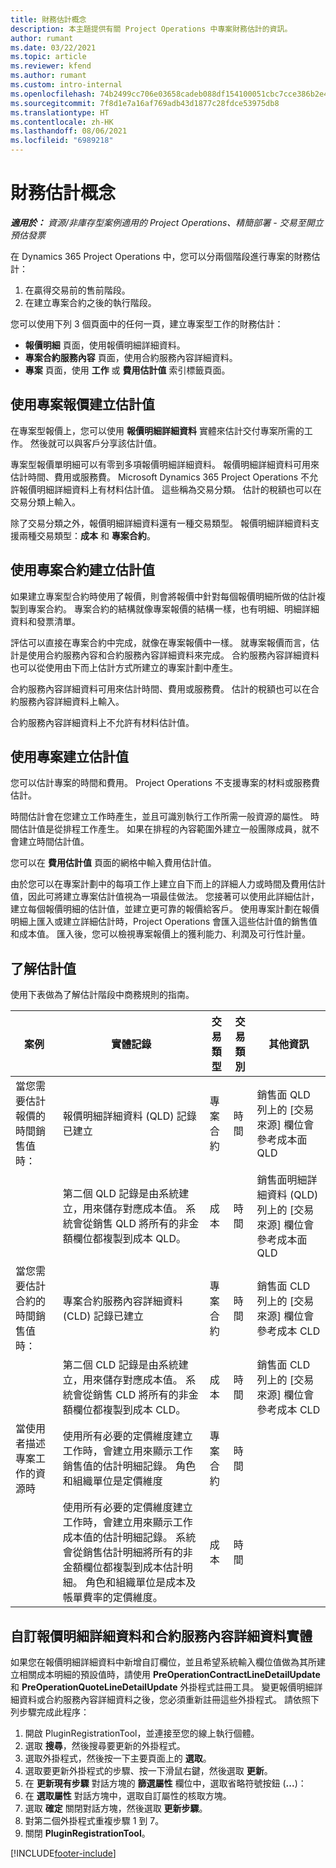 ```yaml
---
title: 財務估計概念
description: 本主題提供有關 Project Operations 中專案財務估計的資訊。
author: rumant
ms.date: 03/22/2021
ms.topic: article
ms.reviewer: kfend
ms.author: rumant
ms.custom: intro-internal
ms.openlocfilehash: 74b2499cc706e03658cadeb088df154100051cbc7cce386b2e4d50dbdb5c197f
ms.sourcegitcommit: 7f8d1e7a16af769adb43d1877c28fdce53975db8
ms.translationtype: HT
ms.contentlocale: zh-HK
ms.lasthandoff: 08/06/2021
ms.locfileid: "6989218"
---
```

# <a name="financial-estimation-concepts"></a>財務估計概念

_**適用於：** 資源/非庫存型案例適用的 Project Operations、精簡部署 - 交易至開立預估發票_

在 Dynamics 365 Project Operations 中，您可以分兩個階段進行專案的財務估計： 
1. 在贏得交易前的售前階段。 
2. 在建立專案合約之後的執行階段。 

您可以使用下列 3 個頁面中的任何一頁，建立專案型工作的財務估計：
- **報價明細** 頁面，使用報價明細詳細資料。  
- **專案合約服務內容** 頁面，使用合約服務內容詳細資料。 
- **專案** 頁面，使用 **工作** 或 **費用估計值** 索引標籤頁面。

## <a name="use-a-project-quote-to-create-an-estimate"></a>使用專案報價建立估計值
在專案型報價上，您可以使用 **報價明細詳細資料** 實體來估計交付專案所需的工作。 然後就可以與客戶分享該估計值。

專案型報價單明細可以有零到多項報價明細詳細資料。 報價明細詳細資料可用來估計時間、費用或服務費。 Microsoft Dynamics 365 Project Operations 不允許報價明細詳細資料上有材料估計值。 這些稱為交易分類。 估計的稅額也可以在交易分類上輸入。

除了交易分類之外，報價明細詳細資料還有一種交易類型。 報價明細詳細資料支援兩種交易類型：**成本** 和 **專案合約**。

## <a name="use-a-project-contract-to-create-an-estimate"></a>使用專案合約建立估計值

如果建立專案型合約時使用了報價，則會將報價中針對每個報價明細所做的估計複製到專案合約。 專案合約的結構就像專案報價的結構一樣，也有明細、明細詳細資料和發票清單。

評估可以直接在專案合約中完成，就像在專案報價中一樣。 就專案報價而言，估計是使用合約服務內容和合約服務內容詳細資料來完成。 合約服務內容詳細資料也可以從使用由下而上估計方式所建立的專案計劃中產生。

合約服務內容詳細資料可用來估計時間、費用或服務費。 估計的稅額也可以在合約服務內容詳細資料上輸入。

合約服務內容詳細資料上不允許有材料估計值。

## <a name="use-a-project-to-create-an-estimate"></a>使用專案建立估計值 

您可以估計專案的時間和費用。 Project Operations 不支援專案的材料或服務費估計。

時間估計會在您建立工作時產生，並且可識別執行工作所需一般資源的屬性。 時間估計值是從排程工作產生。 如果在排程的內容範圍外建立一般團隊成員，就不會建立時間估計值。

您可以在 **費用估計值** 頁面的網格中輸入費用估計值。

由於您可以在專案計劃中的每項工作上建立自下而上的詳細人力或時間及費用估計值，因此可將建立專案估計值視為一項最佳做法。 您接著可以使用此詳細估計，建立每個報價明細的估計值，並建立更可靠的報價給客戶。 使用專案計劃在報價明細上匯入或建立詳細估計時，Project Operations 會匯入這些估計值的銷售值和成本值。 匯入後，您可以檢視專案報價上的獲利能力、利潤及可行性計量。

## <a name="understanding-estimates"></a>了解估計值

使用下表做為了解估計階段中商務規則的指南。

| 案例                                                                                                                                                                                                                                                                                                                                          | 實體記錄                                                                                                                                                                                                       | 交易類型 | 交易類別 | 其他資訊                                                            |
|---------------------------------------------------------------------------------------------------------------------------------------------------------------------------------------------------------------------------------------------------------------------------------------------------------------------------------------------------|---------------------------------------------------------------------------------------------------------------------------------------------------------------------------------------------------------------------|------------------|-------------|-----------------------------------------------------------------------------------|
| 當您需要估計報價的時間銷售值時：                                                                                                                                                                                                                                                                                    | 報價明細詳細資料 (QLD) 記錄已建立                                                                                                                                                                               | 專案合約 | 時間        | 銷售面 QLD 列上的 [交易來源] 欄位會參考成本面 QLD |
|                                                                                                                                                                                                                                                                                     | 第二個 QLD 記錄是由系統建立，用來儲存對應成本值。 系統會從銷售 QLD 將所有的非金額欄位都複製到成本 QLD。                                                                                                                                                                               | 成本 | 時間        | 銷售面明細詳細資料 (QLD) 列上的 [交易來源] 欄位會參考成本面 QLD |
| 當您需要估計合約的時間銷售值時：                                                                                                                                                                                                                                                                                 | 專案合約服務內容詳細資料 (CLD) 記錄已建立                                                                                                                                                                    | 專案合約 | 時間        | 銷售面 CLD 列上的 [交易來源] 欄位會參考成本 CLD      |
|                                                                                                                                                                                                                                                                                  | 第二個 CLD 記錄是由系統建立，用來儲存對應成本值。 系統會從銷售 CLD 將所有的非金額欄位都複製到成本 CLD。                                                                                                                                                                    | 成本 | 時間        | 銷售面 CLD 列上的 [交易來源] 欄位會參考成本 CLD      |
| 當使用者描述專案工作的資源時                                                                                                                                                                                                                                                                                            | 使用所有必要的定價維度建立工作時，會建立用來顯示工作銷售值的估計明細記錄。 角色和組織單位是定價維度 | 專案合約 | 時間        |                                                                                   |
|     | 使用所有必要的定價維度建立工作時，會建立用來顯示工作成本值的估計明細記錄。 系統會從銷售估計明細將所有的非金額欄位都複製到成本估計明細。 角色和組織單位是成本及帳單費率的定價維度。                                                                                                                                                                                                                | 成本             | 時間           |                                                                                   |



## <a name="customize-the-quote-line-detail-and-contract-line-detail-entities"></a>自訂報價明細詳細資料和合約服務內容詳細資料實體

如果您在報價明細詳細資料中新增自訂欄位，並且希望系統輸入欄位值做為其所建立相關成本明細的預設值時，請使用 **PreOperationContractLineDetailUpdate** 和 **PreOperationQuoteLineDetailUpdate** 外掛程式註冊工具。 變更報價明細詳細資料或合約服務內容詳細資料之後，您必須重新註冊這些外掛程式。 請依照下列步驟完成此程序：

1. 開啟 PluginRegistrationTool，並連接至您的線上執行個體。
2. 選取 **搜尋**，然後搜尋要更新的外掛程式。
3. 選取外掛程式，然後按一下主要頁面上的 **選取**。
4. 選取要更新外掛程式的步驟、按一下滑鼠右鍵，然後選取 **更新**。
5. 在 **更新現有步驟** 對話方塊的 **篩選屬性** 欄位中，選取省略符號按鈕 (**...**)：
6. 在 **選取屬性** 對話方塊中，選取自訂屬性的核取方塊。
7. 選取 **確定** 關閉對話方塊，然後選取 **更新步驟**。
8. 對第二個外掛程式重複步驟 1 到 7。
9. 關閉 **PluginRegistrationTool**。


[!INCLUDE[footer-include](../includes/footer-banner.md)]
